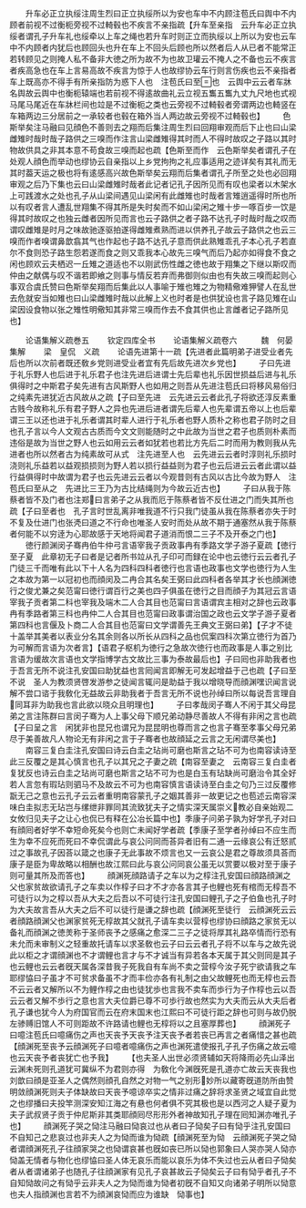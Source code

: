 <!-- { "loadSidebar": true } -->
　　升车必正立执绥注周生烈曰正立执绥所以为安也车中不内顾注苞氏曰舆中不内顾者前视不过衡枙旁视不过輢毂也不疾言不亲指疏【升车至亲指　云升车必正立执绥者谓孔子升车礼也绥牵以上车之绳也若升车时则正立而执绥以上所以为安也云车中不内顾者内犹后也顾回头也升在车上不回头后顾也所以然者后人从已者不能常正若转顾见之则掩人私不备非大徳之所为故不为也故卫瓘云不掩人之不备也云不疾言者疾高急也在车上言易高故不疾言为惊于人也故缪协云车行则言伤疾也云不亲指者车上既高亦不得手有所亲指防为惑下人也　注苞氏曰至也　云舆中云云者车牀名舆故云舆中也衡枙辕端也若前视不得逺故曲礼云立视五雟五雟九丈九尺地也式视马尾马尾近在车牀栏间也竝是不过衡枙之类也云旁视不过輢毂者旁谓两边也輢竖在车箱两边三分居前之一承较者也毂在箱外当人两边故云旁视不过輢毂也】
　　色斯举矣注马融曰见顔色不善则去之翔而后集注周生烈曰回翔审观而后下止也曰山梁雌雉时哉时哉子路供之三嗅而作注言山梁雌雉得其时而人不得时故叹之子路以其时物故供具之非其本意不苟食故三嗅而起也疏【色斯至而作　云色斯举矣者谓孔子在处观人顔色而举动也缪协云自亲指以上乡党拘拘之礼应事适用之迹详矣有其礼而无其时葢天运之极也将有逺感高兴故色斯举矣云翔而后集者谓孔子所至之处也必回翔审观之后乃下集也云曰山梁雌雉时哉者此记者记孔子因所见而有叹也梁者以木架水上可践渡水之处也孔子从山梁间遇见山梁闲有此雌雉也时哉者言雉逍遥得时所也所以有叹者言人遭乱世翔集不得其所是失时矣而不如山梁闲之雉十步一啄百步一饮是得其时故叹之也独云雌者因所见而言也云子路供之者子路不达孔子时哉时哉之叹而谓叹雌雉是时月之味故驰逐驱拍遂得雌雉煮熟而进以供养孔子故云子路供之也云三嗅而作者嗅谓鼻歆翕其气也作起也子路不达孔子意而供此熟雉乖孔子本心孔子若直尔不食则恐子路生怨若遂而食之则又乖我本心故先三嗅气而后乃起亦如得食不食之闲也顾欢云夫栖迟一丘雉之道适也不以刚武伤性雌之徳也故于翔集之下继以斯叹而仲由之献偶与叹不谐若即飨之则事与情反若弃而弗御则似由也有失故三嗅而起则心事双合虞氏赞曰色斯举矣翔而后集此以人事喻于雉也雉之为物精儆难狎譬人在乱世去危就安当如雉也曰山梁雌雉时哉以此解上义也时者是也供犹设也言子路见雉在山梁因设食物以张之雉性明儆知其非常三嗅而作去不食其供也止言雌者记子路所见也】











　　论语集解义疏巻五
　　钦定四库全书
　　论语集解义疏卷六　　　魏　何晏　集解
　　梁　皇侃　义疏
　　论语先进第十一疏【先进者此篇明弟子进受业者先后也所以次前者既还敎乡党则进受业者宜有先后故先进次乡党也】
　　子曰先进于礼乐野人也后进于礼乐君子也注先进后进谓士先后辈也礼乐因世损益后进与礼乐俱得时之中斯君子矣先进有古风斯野人也如用之则吾从先进注苞氏曰将移风易俗归之纯素先进犹近古风故从之疏【子曰至先进　云先进云云者此孔子将欲还淳反素重古贱今故称礼乐有君子野人之异也先进后进者谓先后辈人也先辈谓五帝以上也后辈谓三王以还也进于礼乐者谓其时辈人进行于礼乐者也野人质朴之称也君子防时之目也孔子言以今人文观古古质而今文文则能随时之中此故为当世之君子也质则朴素而违俗是故为当世之野人也云如用云云者如犹若也若比方先后二时而用为教则我从先进者也所以然者古为纯素故可从式　注先进至人也　云先进云云者时淳则礼乐损时浇则礼乐益若以益观损损则为野人若以损行益益则为君子也云后进云云者此谓以益行益俱得时中故谓为君子也云先进云云者以今观昔则有古风以古比今故为野人　注苞氏曰至从之　先进比三王乃为古比结绳则为今故云近古也】
　　子曰从我于陈蔡者皆不及门者也注郑曰言弟子之从我而厄于陈蔡者皆不反仕进之门而失其所也疏【子曰至者也　孔子言时世乱离非唯我道不行只我门徒虽从我在陈蔡者亦失于时不复及仕进门也张凴曰道之不行命也唯圣人安时而处从故不期于通塞然从我于陈蔡者何能不以穷逹为心耶故感于天地将闻君子道消而恨二三子不及开泰之门也】
　　徳行颜渊闵子骞冉伯牛仲弓言语宰我子贡政事冉有季路文学子游子夏疏【徳行至子夏　此章初无子曰者是记者所书竝从孔子印可而録在论中也云徳行云云者孔子门徒三千而唯有此以下十人名为四科四科者徳行也言语也政事也文学也徳行为人生之本故为第一以冠初也而顔闵及二冉合其名矣王弼曰此四科者各举其才长也顔渊徳行之俊尤兼之矣范甯曰徳行谓百行之美也四子俱虽在徳行之目而顔子为其冠云言语宰我子贡者第二科也宰我及端木二人合其目也范甯曰言语谓宾主相对之辞也云政事冉有季路者第三科也冉仲二人合其目也范甯曰政事谓治国之政也云文学子游子夏者第四科也言偃及卜商二人合其目也范甯曰文学谓善先王典文王弼曰弟】【子才不徒十盖举其美者以表业分名其余则各以所长从四科之品也侃案四科次第立徳行为首乃为可解而言语为次者言】【语君子枢机为徳行之急故次徳行也而政事是人事之别比言语为缓故次言语也文学指博学古文故比三事为泰故最后也】子曰囘也非助我者也于吾言无所不说注孔安国曰助犹益也言囘闻言即解无可发起增益于己也疏【子曰至不说　圣人为教须贤啓发游参之徒闻言辄问是助益于我以增晓导而顔渊嘿识闻言说解不尝口谘于我敎化无益故云非助我者于吾言无所不说也孙绰曰所以每说吾言理自同耳非为助我也言此欲以晓众且明理也】
　　子曰孝哉闵子骞人不闲于其父母昆弟之言注陈群曰言闵子骞为人上事父母下顺兄弟动静尽善故人不得有非闲之言也疏【子曰呈之言　闲犹非也昆兄也谓兄为昆昆明也尊而言之也言子骞至孝事父母兄弟尽于美善故凡人物论无有非闲之言于子骞者也故顔延之云言之无闲谓尽美也】
　　南容三复白圭注孔安国曰诗云白圭之玷尚可磨也斯言之玷不可为也南容读诗至此三反覆之是其心慎言也孔子以其兄之子妻之疏【南容至妻之　云南容三复白圭者复犹反也诗云白圭之玷尚可磨也斯言之玷不可为也是白玉有玷缺尚可磨治令其全好若人言忽有瑕玷则驷马不及故云不可为也南容慎言语读诗至白圭之句乃三过反覆修翫无己之意也云孔子云云者重明南容蒙孔子之姻其善非一故更记之也苞述云南容深味白圭拟志无玷岂与缧绁非罪同其流致犹夫子之情实深天属崇义教必自亲始观二女攸归见夫子之让心也侃已有释在公冶长篇中也】季康子问弟子孰为好学孔子对曰有顔囘者好学不幸短命死矣今也则亡未闻好学者疏【季康子至学者孙绰曰不应生而生为幸不应死而死曰不幸侃谓此与哀公问同而荅异者旧有二通一云缘哀公有迁怒贰过之事故孔子因荅以箴之也康子无此事故不烦言也又一云哀公是君之尊故须具荅而康子是臣为卑故略以相酬也故江熙曰此与哀公问同哀公虽无以赏要以极对至于康子则可量其所及而答也】
　　顔渊死顔路请子之车以为之椁注孔安国曰顔路顔渊之父也家贫故欲请孔子之车卖以作椁子曰才不才亦各言其子也鲤也死有棺而无椁吾不可徒行以为之椁以吾从大夫之后吾以不可徒行注孔安国曰鲤孔子之子伯鱼也孔子时为大夫故言吾从大夫之后不可以徒行是谦之辞也疏【顔渊死至徒行　云顔渊死云云者顔路顔渊父也渊家贫死无椁故其父就孔子请车卖以营椁也缪协曰顔路之家贫无以备礼而顔渊之徳羙称于圣师丧予之感痛之愈深二三子之徒将厚其礼路卒情而行恐有未允而未审制义之轻重故托请车以求圣敎也云子曰云云者孔子将不以车与之故先说此以柜之才谓顔渊也不才谓鲤也言才与不才诚当有异若各本天属于其父则同是其子也云鲤也云云者旣天属各深昔我子死我自有车尚不卖之营椁今汝子死宁欲请我之车耶缪恊曰子虽才不可贫求备虽不才而丰俭亦各有礼制之由父故鲤死也而无椁也云吾不云云者又解所以不为鲤作椁之由也徒犹歩也言我不卖车而歩行为子作椁也云以吾云云者又解不歩行之意也言大夫位爵已尊不可歩行故也然实为大夫而云从大夫后者孔子谦也犹今人为府国官而云在府末国末也江熙曰不可徒行距之辞也可则与故仍脱左骖赙旧馆人不可则距故不许路请也鲤也无椁将以之且塞厚葬也】
　　顔渊死子曰噫注苞氏曰噫痛伤之声也天丧予天丧予注天丧予者若丧已再言之者痛惜之甚也疏【顔渊死至丧予云顔渊死子曰噫者噫痛伤之声也渊死遣使报孔子孔子伤痛之故云噫也云天丧予者丧犹亡也予我】
　　【也夫圣人出世必须贤辅如天将降雨必先山泽出云渊未死则孔道犹可冀纵不为君则亦得　为敎化今渊旣死是孔道亦亡故云天丧我也刘歆曰顔是亚圣人之偶然则顔孔自然之对物一气之别形妙所以藏寄旣道防所由赞明敛顔渊死则夫子体缺故曰天丧予噫谅卒实之情非过痛之辞将求圣贤之域宜自此觉之也缪播曰夫投竿测深安知江海之有悬也何者俱不究其极也是以西河之人疑子夏为夫子武叔贤子贡于仲尼斯非其类耶顔囘尽形形外者神故知孔子理在囘知渊亦唯孔子也】
　　顔渊死子哭之恸注马融曰恸哀过也从者曰子恸矣子曰有恸乎注孔安国曰不自知己之悲哀过也非夫人之为恸而谁为恸疏【顔渊死至为恸　云顔渊死子哭之恸者谓顔渊死孔子往顔家哭之也恸谓哀甚也旣如丧已所以恸也郭象曰人哭亦哭人恸亦恸盖无情者与物化也缪恊曰圣人体无哀乐而能以哀乐为体不失过也云从者曰子恸矣者从者谓诸弟子也随孔子往顔渊家有见孔子哀甚故云子恸矣云子曰有恸乎者孔子不自知恸故问之有恸乎云非夫人之为恸而谁为恸者初旣不自知又向诸弟子明所以恸意也夫人指顔渊也言若不为顔渊哀恸而应为谁缺　恸事也】
